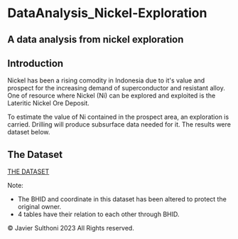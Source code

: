 # DataAnalysis_Nickel-Exploration

## A data analysis from nickel exploration

## Introduction
Nickel has been a rising comodity in Indonesia due to it's value and prospect for the increasing demand of superconductor and resistant alloy. One of resource where Nickel (Ni) can be explored and exploited is the Lateritic Nickel Ore Deposit.

To estimate the value of Ni contained in the prospect area, an exploration is carried. Drilling will produce subsurface data needed for it. The results were dataset below.



## The Dataset
[THE DATASET](https://github.com/JSulthoni/DataAnalysis_Nickel-Exploration/tree/41eedd816903bfa66af79d4dfefc1085c81a0673)

Note: 
- The BHID and coordinate in this dataset has been altered to protect the original owner.
- 4 tables have their relation to each other through BHID.


© Javier Sulthoni 2023 All Rights reserved.
